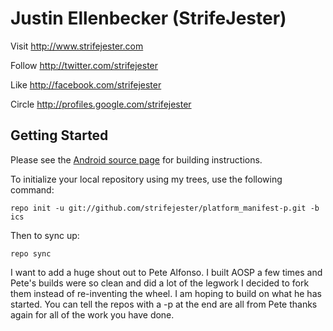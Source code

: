 Justin Ellenbecker (StrifeJester)
===========

Visit http://www.strifejester.com 

Follow http://twitter.com/strifejester

Like http://facebook.com/strifejester

Circle http://profiles.google.com/strifejester


Getting Started
---------------

Please see the [Android source page](http://source.android.com/source/index.html) for building instructions.

To initialize your local repository using my trees, use the following command:

    repo init -u git://github.com/strifejester/platform_manifest-p.git -b ics

Then to sync up:

    repo sync

I want to add a huge shout out to Pete Alfonso. I built AOSP a few times and Pete's builds were so clean and did 
a lot of the legwork I decided to fork them instead of re-inventing the wheel. I am hoping to build on what he has started.
You can tell the repos with a -p at the end are all from Pete thanks again for all of the work you have done.
